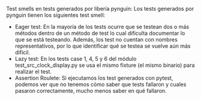 Test smells en tests generados por libería pynguin:
Los tests generados por pynguin tienen los siguientes test smell:
- Eager test: En la mayoría de los tests ocurre que se testean dos o más métodos dentro de un método de test lo cual dificulta documentar lo que se está testeando. Además, los test no cuentan con nombres representativos, por lo que identificar qué se testea se vuelve aún más difícil.
- Lazy test: En los tests case 1, 4, 5 y 6 del módulo test\_src\_clock\_display.py se usa el mismo fixture (el mismo binario) para realizar el test.
- Assertion Roulete: Si ejecutamos los test generados con pytest, podemos ver que no tenemos cómo saber que tests fallaron y cuales pasaron correctamente, mucho menos saber en qué fallaron.